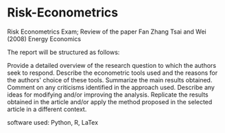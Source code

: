 # Risk-Econometrics
Risk Econometrics Exam; Review of the paper Fan Zhang Tsai and Wei (2008) Energy Economics

The report will be structured as follows:

Provide a detailed overview of the research question to which the authors seek to respond.
Describe the econometric tools used and the reasons for the authors' choice of these tools.
Summarize the main results obtained.
Comment on any criticisms identified in the approach used.
Describe any ideas for modifying and/or improving the analysis.
Replicate the results obtained in the article and/or apply the method proposed in the selected article in a different context.

software used: Python, R, LaTex
